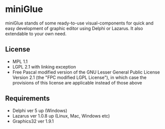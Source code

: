miniGlue
========


miniGlue stands of some ready-to-use visual-components for quick and easy development of graphic editor using Delphi or Lazarus. 
It also extendable to your own need.

License
------
* MPL 1.1 
* LGPL 2.1 with linking exception
* Free Pascal modified version of the GNU Lesser General Public License
  Version 2.1 (the "FPC modified LGPL License"), in which case the provisions of this license are applicable instead of those above


Requirements
------------

* Delphi ver 5 up (Windows)
* Lazarus ver 1.0.8 up (Linux, Mac, Windows etc)
* Graphics32 ver 1.9.1 
